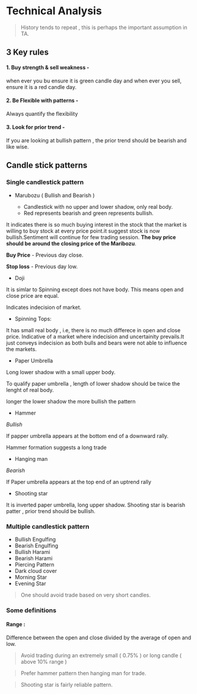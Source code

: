 # Technical Analysis

> History tends to repeat , this is perhaps the important assumption in TA.

## 3 Key rules

#### 1. Buy strength & sell weakness -

when ever you bu ensure it is green candle day and when ever you sell, ensure it is a red candle day.

#### 2. Be Flexible with patterns -

Always quantify the flexibility 

#### 3. Look for prior trend -

If you are looking at bullish pattern , the prior trend should be bearish and like wise.


## Candle stick patterns

### Single candlestick pattern

* Marubozu ( Bullish and Bearish )

  - Candlestick with no upper and lower shadow, only real body.
  - Red represents bearish and green represents bullish.
  
 It indicates there is so much buying interest in the stock that the market is willing to buy stock at every price point.it suggest stock is now bullish.Sentiment will continue for few trading session. __The buy price should be around the closing price of the Maribozu__.
 
 **Buy Price** - Previous day close.
 
 **Stop loss** - Previous day low.
* Doji

It is simlar to Spinning except does not have body. This means open and close price are equal.

Indicates indecision of market.

* Spinning Tops:

It has small real body , i.e, there is no much differece in open and close price.
Indicative of a market where indecision and uncertainity prevails.It just conveys indecision as both bulls and bears were not able to influence the markets.

* Paper Umbrella

Long lower shadow with a small upper body.

To qualify paper umbrella , length of lower shadow should be twice the lenght of real body.

longer the lower shadow the more bullish the pattern
 
* Hammer

_Bullish_ 

If papper umbrella appears at the bottom end of a downward rally.

Hammer formation suggests a long trade

* Hanging man

_Bearish_ 

If Paper umbrella appears at the top end of an uptrend rally
* Shooting star

It is inverted paper umbrella, long upper shadow.
Shooting star is bearish patter , prior trend should be bullish.

### Multiple candlestick pattern 

* Bullish Engulfing
* Bearish Engulfing
* Bullish Harami
* Bearish Harami
* Piercing Pattern
* Dark cloud cover
* Morning Star
* Evening Star

> One should avoid trade based on very short candles.

### Some definitions

#### Range :
Difference between the open and close divided by the average of open and low.

> Avoid trading during an extremely small ( 0.75% ) or long candle ( above 10% range )

> Prefer hammer pattern then hanging man for trade.

> Shooting star is fairly reliable pattern.
